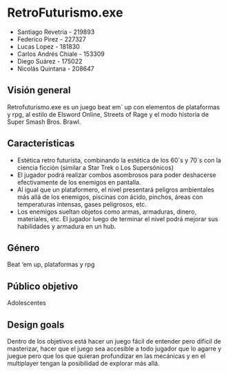 # RetroFuturismo.exe
- Santiago Revetria - 219893
- Federico Pirez - 227327
- Lucas Lopez - 181830
- Carlos Andrés Chiale - 153309
- Diego Suárez - 175022
- Nicolás Quintana - 208647

## Visión general
Retrofuturismo.exe es un juego beat em´ up con elementos de plataformas y rpg, al estilo de Elsword Online, Streets of Rage y el modo historia de Super Smash Bros. Brawl.
## Características
- Estética retro futurista, combinando la estética de los 60´s y 70´s con la ciencia ficción (similar a Star Trek o Los Supersónicos)
- El jugador podrá realizar combos asombrosos para poder deshacerse efectivamente de los enemigos en pantalla.
- Al igual que un plataformero, el nivel presentará peligros ambientales más allá de los enemigos, piscinas con ácido, pinchos, áreas con temperaturas intensas, gases peligrosos, etc. 
- Los enemigos sueltan objetos como armas, armaduras, dinero, materiales, etc. El jugador luego de terminar el nivel podrá mejorar sus habilidades y armadura en un hub.
## Género
Beat ‘em up, plataformas y rpg
## Público objetivo
Adolescentes
## Design goals
Dentro de los objetivos está hacer un juego fácil de entender pero difícil de masterizar, hacer que el juego sea accesible a todo jugador que lo agarre y juegue pero que los que quieran profundizar en las mecánicas y en el multiplayer tengan la posibilidad de explorar más allá.
